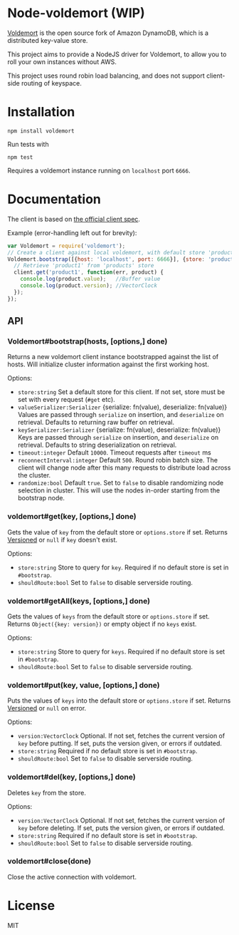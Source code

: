 # Node-voldemort (WIP)
[Voldemort](http://github.com/voldemort/voldemort) is the open source fork of Amazon DynamoDB, which
is a distributed key-value store.

This project aims to provide a NodeJS driver for Voldemort, to allow you to roll your own
instances without AWS.

This project uses round robin load balancing, and does not support client-side routing of keyspace.

# Installation
```
npm install voldemort
```

Run tests with
```
npm test
```
Requires a voldemort instance running on `localhost` port `6666`.

# Documentation
The client is based on [the official client spec](https://github.com/voldemort/voldemort/wiki/Writing-own-client-for-Voldemort).

Example (error-handling left out for brevity):
```js
var Voldemort = require('voldemort');
// Create a client against local voldemort, with default store 'products'
Voldemort.bootstrap([{host: 'localhost', port: 6666}], {store: 'products'}, function(err, client) {
  // Retrieve 'product1' from 'products' store
  client.get('product1', function(err, product) {
    console.log(product.value);   //Buffer value
    console.log(product.version); //VectorClock
  });
});
```


## API

### Voldemort#bootstrap(hosts, [options,] done)
Returns a new voldemort client instance bootstrapped against the list of hosts.
Will initialize cluster information against the first working host.

Options:
  * `store:string` Set a default store for this client. If not set, store must
    be set with every request (`#get` etc).
  * `valueSerializer:Serializer` {serialize: fn(value), deserialize: fn(value)}
    Values are passed through `serialize` on insertion, and `deserialize` on retrieval.
    Defaults to returning raw buffer on retrieval.
  * `keySerializer:Serializer` {serialize: fn(value), deserialize: fn(value)}
    Keys are passed through `serialize` on insertion, and `deserialize` on retrieval.
    Defaults to string deserialization on retrieval.
  * `timeout:integer` Default `10000`. Timeout requests after `timeout` ms
  * `reconnectInterval:integer` Default `500`. Round robin batch size. The
    client will change node after this many requests to distribute load across
    the cluster.
  * `randomize:bool` Default `true`. Set to `false` to disable randomizing node
    selection in cluster. This will use the nodes in-order starting from the
    bootstrap node.

### voldemort#get(key, [options,] done)
Gets the value of `key` from the default store or `options.store` if set.
Returns [Versioned](proto/voldemort-client.proto#L22) or `null` if `key` doesn't exist.

Options:
  * `store:string` Store to query for `key`. Required if no default store is set in `#bootstrap`.
  * `shouldRoute:bool` Set to `false` to disable serverside routing.

### voldemort#getAll(keys, [options,] done)
Gets the values of `keys` from the default store or `options.store` if set.
Returns `Object({key: version})` or empty object if no `keys` exist.

Options:
  * `store:string` Store to query for `keys`. Required if no default store is set in `#bootstrap`.
  * `shouldRoute:bool` Set to `false` to disable serverside routing.


### voldemort#put(key, value, [options,] done)
Puts the values of `keys` into the default store or `options.store` if set.
Returns [Versioned](proto/voldemort-client.proto#L22) or `null` on error.

Options:
  * `version:VectorClock` Optional. If not set, fetches the current version
    of `key` before putting. If set, puts the version given, or errors if outdated.
  * `store:string` Required if no default store is set in `#bootstrap`.
  * `shouldRoute:bool` Set to `false` to disable serverside routing.


### voldemort#del(key, [options,] done)
Deletes `key` from the store.

Options:
  * `version:VectorClock` Optional. If not set, fetches the current version
    of `key` before deleting. If set, puts the version given, or errors if outdated.
  * `store:string` Required if no default store is set in `#bootstrap`.
  * `shouldRoute:bool` Set to `false` to disable serverside routing.


### voldemort#close(done)
Close the active connection with voldemort.

# License
MIT

